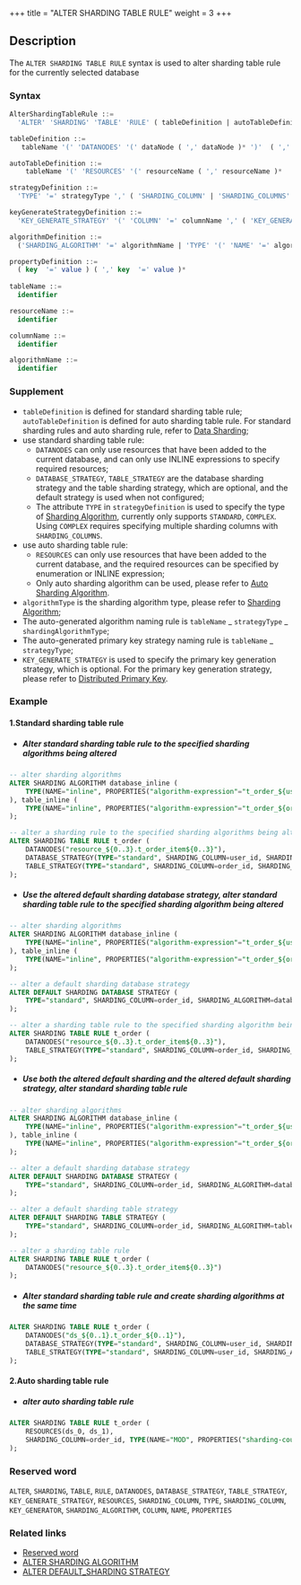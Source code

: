 +++
title = "ALTER SHARDING TABLE RULE"
weight = 3
+++

## Description

The `ALTER SHARDING TABLE RULE` syntax is used to alter sharding table rule for the currently selected database

### Syntax

```sql
AlterShardingTableRule ::=
  'ALTER' 'SHARDING' 'TABLE' 'RULE' ( tableDefinition | autoTableDefinition ) ( ',' ( tableDefinition | autoTableDefinition ) )*

tableDefinition ::= 
   tableName '(' 'DATANODES' '(' dataNode ( ',' dataNode )* ')'  ( ','  'DATABASE_STRATEGY' '(' strategyDefinition ')' )?  ( ','  'TABLE_STRATEGY' '(' strategyDefinition ')' )?  ( ','  'KEY_GENERATE_STRATEGY' '(' keyGenerateStrategyDefinition ')' )? ')'

autoTableDefinition ::=
    tableName '(' 'RESOURCES' '(' resourceName ( ',' resourceName )*  ')' ',' 'SHARDING_COLUMN' '=' columnName ',' algorithmDefinition ( ','  'KEY_GENERATE_STRATEGY' '(' keyGenerateStrategyDefinition ')' )?')'

strategyDefinition ::=
  'TYPE' '=' strategyType ',' ( 'SHARDING_COLUMN' | 'SHARDING_COLUMNS' ) '=' columnName ',' algorithmDefinition

keyGenerateStrategyDefinition ::= 
  'KEY_GENERATE_STRATEGY' '(' 'COLUMN' '=' columnName ',' ( 'KEY_GENERATOR' '=' algorihtmName | algorithmDefinition ) ')' 

algorithmDefinition ::=
  ('SHARDING_ALGORITHM' '=' algorithmName | 'TYPE' '(' 'NAME' '=' algorithmType ( ',' 'PROPERTIES'  '(' propertyDefinition  ')' )?')'  )

propertyDefinition ::=
  ( key  '=' value ) ( ',' key  '=' value )* 
    
tableName ::=
  identifier

resourceName ::=
  identifier

columnName ::=
  identifier

algorithmName ::=
  identifier
```

### Supplement

- `tableDefinition` is defined for standard sharding table rule; `autoTableDefinition` is defined for auto sharding
  table rule. For standard sharding rules and auto sharding rule, refer
  to [Data Sharding](en/user-manual/shardingsphere-jdbc/yaml-config/rules/sharding/);
- use standard sharding table rule:
    - `DATANODES` can only use resources that have been added to the current database, and can only use INLINE
      expressions to specify required resources;
    - `DATABASE_STRATEGY`, `TABLE_STRATEGY` are the database sharding strategy and the table sharding strategy, which
      are optional, and the default strategy is used when not configured;
    - The attribute `TYPE` in `strategyDefinition` is used to specify the type
      of [Sharding Algorithm](/en/features/sharding/concept/sharding/#user-defined-sharding-algorithm), currently only
      supports `STANDARD`, `COMPLEX`. Using `COMPLEX` requires specifying multiple sharding columns
      with `SHARDING_COLUMNS`.
- use auto sharding table rule:
    - `RESOURCES` can only use resources that have been added to the current database, and the required resources can be
      specified by enumeration or INLINE expression;
    - Only auto sharding algorithm can be used, please refer
      to [Auto Sharding Algorithm](/en/user-manual/common-config/builtin-algorithm/sharding/#auto-sharding-algorithm).
- `algorithmType` is the sharding algorithm type, please refer
  to [Sharding Algorithm](en/user-manual/shardingsphere-jdbc/builtin-algorithm/sharding);
- The auto-generated algorithm naming rule is `tableName` _ `strategyType` _ `shardingAlgorithmType`;
- The auto-generated primary key strategy naming rule is `tableName` _ `strategyType`;
- `KEY_GENERATE_STRATEGY` is used to specify the primary key generation strategy, which is optional. For the primary key
  generation strategy, please refer
  to [Distributed Primary Key](/en/user-manual/common-config/builtin-algorithm/keygen/).

### Example

#### 1.Standard sharding table rule

- ##### Alter standard sharding table rule to the specified sharding algorithms being altered

```SQL
-- alter sharding algorithms
ALTER SHARDING ALGORITHM database_inline (
    TYPE(NAME="inline", PROPERTIES("algorithm-expression"="t_order_${user_id % 4}"))
), table_inline (
    TYPE(NAME="inline", PROPERTIES("algorithm-expression"="t_order_${order_id % 4}"))
); 

-- alter a sharding rule to the specified sharding algorithms being altered
ALTER SHARDING TABLE RULE t_order (
    DATANODES("resource_${0..3}.t_order_item${0..3}"),
    DATABASE_STRATEGY(TYPE="standard", SHARDING_COLUMN=user_id, SHARDING_ALGORITHM=database_inline),
    TABLE_STRATEGY(TYPE="standard", SHARDING_COLUMN=order_id, SHARDING_ALGORITHM=table_inline)
);
```

- ##### Use the altered default sharding database strategy, alter standard sharding table rule to the specified sharding algorithm being altered

```sql
-- alter sharding algorithms
ALTER SHARDING ALGORITHM database_inline (
    TYPE(NAME="inline", PROPERTIES("algorithm-expression"="t_order_${user_id % 4}"))
), table_inline (
    TYPE(NAME="inline", PROPERTIES("algorithm-expression"="t_order_${order_id % 4}"))
); 

-- alter a default sharding database strategy
ALTER DEFAULT SHARDING DATABASE STRATEGY (
    TYPE="standard", SHARDING_COLUMN=order_id, SHARDING_ALGORITHM=database_inline
);

-- alter a sharding table rule to the specified sharding algorithm being altered
ALTER SHARDING TABLE RULE t_order (
    DATANODES("resource_${0..3}.t_order_item${0..3}"),
    TABLE_STRATEGY(TYPE="standard", SHARDING_COLUMN=order_id, SHARDING_ALGORITHM=table_inline)
);
```

- ##### Use both the altered default sharding and the altered default sharding strategy, alter standard sharding table rule

```SQL
-- alter sharding algorithms
ALTER SHARDING ALGORITHM database_inline (
    TYPE(NAME="inline", PROPERTIES("algorithm-expression"="t_order_${user_id % 4}"))
), table_inline (
    TYPE(NAME="inline", PROPERTIES("algorithm-expression"="t_order_${order_id % 4}"))
); 

-- alter a default sharding database strategy
ALTER DEFAULT SHARDING DATABASE STRATEGY (
    TYPE="standard", SHARDING_COLUMN=order_id, SHARDING_ALGORITHM=database_inline
);

-- alter a default sharding table strategy
ALTER DEFAULT SHARDING TABLE STRATEGY (
    TYPE="standard", SHARDING_COLUMN=order_id, SHARDING_ALGORITHM=table_inline
);

-- alter a sharding table rule
ALTER SHARDING TABLE RULE t_order (
    DATANODES("resource_${0..3}.t_order_item${0..3}")
);
```

- ##### Alter standard sharding table rule and create sharding algorithms at the same time

```sql
ALTER SHARDING TABLE RULE t_order (
    DATANODES("ds_${0..1}.t_order_${0..1}"),
    DATABASE_STRATEGY(TYPE="standard", SHARDING_COLUMN=user_id, SHARDING_ALGORITHM(TYPE(NAME="inline", PROPERTIES("algorithm-expression"="ds_${user_id % 2}")))),
    TABLE_STRATEGY(TYPE="standard", SHARDING_COLUMN=user_id, SHARDING_ALGORITHM(TYPE(NAME="inline", PROPERTIES("algorithm-expression"="ds_${order_id % 2}"))))
);
```

#### 2.Auto sharding table rule

- ##### alter auto sharding table rule

```sql
ALTER SHARDING TABLE RULE t_order (
    RESOURCES(ds_0, ds_1),
    SHARDING_COLUMN=order_id, TYPE(NAME="MOD", PROPERTIES("sharding-count"="4"))
);
```

### Reserved word

`ALTER`, `SHARDING`, `TABLE`, `RULE`, `DATANODES`, `DATABASE_STRATEGY`, `TABLE_STRATEGY`, `KEY_GENERATE_STRATEGY`, `RESOURCES`, `SHARDING_COLUMN`, `TYPE`, `SHARDING_COLUMN`, `KEY_GENERATOR`, `SHARDING_ALGORITHM`, `COLUMN`, `NAME`, `PROPERTIES`

### Related links

- [Reserved word](/en/reference/distsql/syntax/reserved-word/)
- [ALTER SHARDING ALGORITHM](/en/reference/distsql/syntax/rdl/rule-definition/alter-sharding-algorithm/)
- [ALTER DEFAULT_SHARDING STRATEGY](/en/reference/distsql/syntax/rdl/rule-definition/alter-default-sharding-strategy/)
